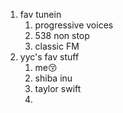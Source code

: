 1. fav tunein
   1. progressive voices
   2. 538 non stop
   3. classic FM
2. yyc's fav stuff
   1. me:kissing_closed_eyes:
   2. shiba inu
   3. taylor swift
   4. 
